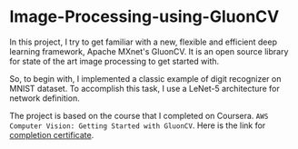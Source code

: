 # Image-Processing-using-GluonCV

In this project, I try to get familiar with a new, flexible and efficient deep learning framework, Apache MXnet's GluonCV. It is an open source library for state of the art image processing to get started with.

So, to begin with, I implemented a classic example of digit recognizer on MNIST dataset. To accomplish this task, I use a LeNet-5 architecture for network definition.


The project is based on the course that I completed on Coursera. `AWS Computer Vision: Getting Started with GluonCV`. Here is the link for [completion certificate](https://www.coursera.org/account/accomplishments/verify/MN65GHSHS6Q9).
